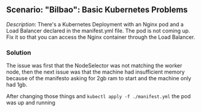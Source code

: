 ## Scenario: "Bilbao": Basic Kubernetes Problems
 
 *Description*: There's a Kubernetes Deployment with an Nginx pod and a Load Balancer declared in the manifest.yml file. The pod is not coming up. Fix it so that you can access the Nginx container through the Load Balancer.

 ### Solution 

The issue was first that the NodeSelector was not matching the worker node, then the next issue was that the machine had insufficient memory because of the manifesto asking for 2gb ram to start and the machine only had 1gb.

After changing those things and `kubectl apply -f ./manifest.yml` the pod was up and running